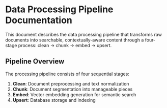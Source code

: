 # Data Processing Pipeline Documentation

This document describes the data processing pipeline that transforms raw documents into searchable, contextually-aware content through a four-stage process: clean → chunk → embed → upsert.

## Pipeline Overview

The processing pipeline consists of four sequential stages:

1. **Clean**: Document preprocessing and text normalization
2. **Chunk**: Document segmentation into manageable pieces
3. **Embed**: Vector embedding generation for semantic search
4. **Upsert**: Database storage and indexing